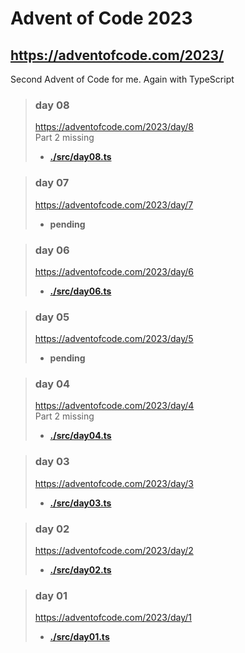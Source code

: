 # Advent of Code 2023
## https://adventofcode.com/2023/
Second Advent of Code for me. Again with TypeScript

> ### day 08
> https://adventofcode.com/2023/day/8  
> Part 2 missing
> - **[./src/day08.ts](<./src/day08.ts> "day 08 solution")**  

> ### day 07
> https://adventofcode.com/2023/day/7  
> - **pending**  

> ### day 06
> https://adventofcode.com/2023/day/6  
> - **[./src/day06.ts](<./src/day06.ts> "day 06 solution")**  

> ### day 05
> https://adventofcode.com/2023/day/5  
> - **pending**  

> ### day 04
> https://adventofcode.com/2023/day/4  
> Part 2 missing
> - **[./src/day04.ts](<./src/day04.ts> "day 04 solution")**  

> ### day 03
> https://adventofcode.com/2023/day/3  
> - **[./src/day03.ts](<./src/day03.ts> "day 03 solution")**  

> ### day 02
> https://adventofcode.com/2023/day/2  
> - **[./src/day02.ts](<./src/day02.ts> "day 02 solution")**  

> ### day 01
> https://adventofcode.com/2023/day/1  
> - **[./src/day01.ts](<./src/day01.ts> "day 01 solution")**  
